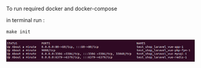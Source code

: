 To run required docker and docker-compose 

in terminal run :
```
make init
```

![media/docker-ps.png](media/docker-ps.png)



